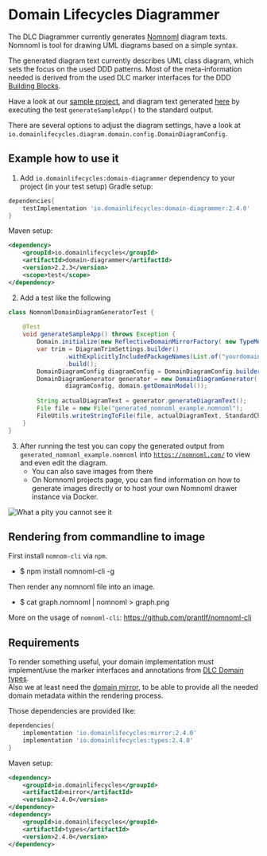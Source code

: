 # Domain Lifecycles Diagrammer

The DLC Diagrammer currently generates [Nomnoml](https://nomnoml.com/) diagram texts.
Nomnoml is tool for drawing UML diagrams based on a simple syntax.

The generated diagram text currently describes UML class diagram, which sets the focus on the used DDD patterns.
Most of the meta-information needed is derived from the used DLC marker interfaces for the
DDD [Building Blocks](./readme_building_blocks.md).

Have a look at our [sample project](./dlc-sample), and diagram text
generated [here](./dlc-domain-diagrammer/src/test/java/nomnoml/generator/NomnomlDomainDiagramGeneratorTest.java)
by executing the test `generateSampleApp()` to the standard output.

There are several options to adjust the diagram settings, have a look
at `io.domainlifecycles.diagram.domain.config.DomainDiagramConfig`.

## Example how to use it

1. Add `io.domainlifecycles:domain-diagrammer` dependency to your project (in your test setup)
   Gradle setup:

```Groovy
dependencies{
    testImplementation 'io.domainlifecycles:domain-diagrammer:2.4.0'
}
```

Maven setup:

```XML
<dependency>
    <groupId>io.domainlifecycles</groupId>
    <artifactId>domain-diagrammer</artifactId>
    <version>2.2.3</version>
    <scope>test</scope>
</dependency>
```

2. Add a test like the following

```Java
class NomnomlDomainDiagramGeneratorTest {
    
    @Test
    void generateSampleApp() throws Exception {
        Domain.initialize(new ReflectiveDomainMirrorFactory( new TypeMetaResolver(), "yourdomain"));
        var trim = DiagramTrimSettings.builder()
                .withExplicitlyIncludedPackageNames(List.of("yourdomain.specific"))
                .build();
        DomainDiagramConfig diagramConfig = DomainDiagramConfig.builder().withDiagramTrimSettings(trim).build();
        DomainDiagramGenerator generator = new DomainDiagramGenerator(
                diagramConfig, domain.getDomainModel());
        
        String actualDiagramText = generator.generateDiagramText();
        File file = new File("generated_nomnoml_example.nomnoml");
        FileUtils.writeStringToFile(file, actualDiagramText, StandardCharsets.UTF_8);
    }
} 
```

3. After running the test you can copy the generated output from `generated_nomnoml_example.nomnoml`
   into [`https://nomnoml.com/`](https://nomnoml.com/) to view and even edit the diagram.
    - You can also save images from there
    - On Nomnoml projects page, you can find information on how to generate images directly or to host your own Nomnoml
      drawer instance via Docker.

![What a pity you cannot see it](documentation/resources/images/sample_diagram.png "Nomnoml based DDD class diagram")

## Rendering from commandline to image

First install `nomnom-cli` via `npm`.

- $ npm install nomnoml-cli -g

Then render any nomnoml file into an image.

- $ cat graph.nomnoml | nomnoml > graph.png

More on the usage of `nomnoml-cli`: https://github.com/prantlf/nomnoml-cli

## Requirements

To render something useful, your domain implementation must implement/use the marker interfaces and annotations
from [DLC Domain types](./dlc-types).  
Also we at least need the [domain mirror](./dlc-mirror), to be able to provide all the needed domain metadata within the
rendering process.

Those dependencies are provided like:

```Groovy
dependencies{
    implementation 'io.domainlifecycles:mirror:2.4.0'
    implementation 'io.domainlifecycles:types:2.4.0'
}
```

Maven setup:

```XML
<dependency>
    <groupId>io.domainlifecycles</groupId>
    <artifactId>mirror</artifactId>
    <version>2.4.0</version>
</dependency>
<dependency>
    <groupId>io.domainlifecycles</groupId>
    <artifactId>types</artifactId>
    <version>2.4.0</version>
</dependency>
```
